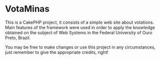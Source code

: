 VotaMinas
=========

This is a CakePHP project, it consists of a simple web site about votations.
Main features of the framework were used in order to apply the knowledge obtained
on the subject of Web Systems in the Federal University of Ouro Preto, Brazil.

You may be free to make changes or use this project in any circumstances, just remember
to give the appropriate credits, right!
